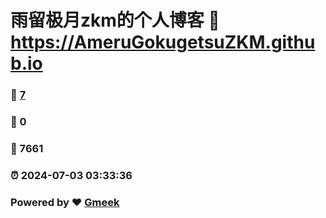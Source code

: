 # 雨留极月zkm的个人博客 :link: https://AmeruGokugetsuZKM.github.io 
### :page_facing_up: [7](https://AmeruGokugetsuZKM.github.io/tag.html) 
### :speech_balloon: 0 
### :hibiscus: 7661 
### :alarm_clock: 2024-07-03 03:33:36 
### Powered by :heart: [Gmeek](https://github.com/Meekdai/Gmeek)
